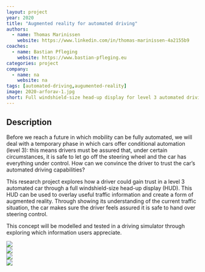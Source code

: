 ```yaml
---
layout: project
year: 2020
title: "Augmented reality for automated driving"
authors:
  - name: Thomas Marinissen
    website: https://www.linkedin.com/in/thomas-marinissen-4a2155b9
coaches:
  - name: Bastian Pfleging
    website: https://www.bastian-pfleging.eu
categories: project
company:
  - name: na
    website: na
tags: [automated-driving,augumented-reality]
image: 2020-arforav-1.jpg
short: Full windshield-size head-up display for level 3 automated driving.
---
```


## Description
Before we reach a future in which mobility can be fully automated, we will deal with a temporary phase in which cars offer conditional automation (level 3): this means drivers must be assured that, under certain circumstances, it is safe to let go off the steering wheel and the car has everything under control. How can we convince the driver to trust the car’s automated driving capabilities?

This research project explores how a driver could gain trust in a level 3 automated car through a full windshield-size head-up display (HUD). This HUD can be used to overlay useful traffic information and create a form of augmented reality. Through showing its understanding of the current traffic situation, the car makes sure the driver feels assured it is safe to hand over steering control.

This concept will be modelled and tested in a driving simulator through exploring which information users appreciate.

<div class="project-image">
  <img src="/assets/img/2020-arforav-2.jpg">
</div>
<div class="project-image">
  <img src="/assets/img/2020-arforav-3.jpg">
</div>
<div class="project-image">
  <img src="/assets/img/2020-arforav-4.jpg">
</div>
<div class="project-image">
  <img src="/assets/img/2020-arforav-5.jpg">
</div>

